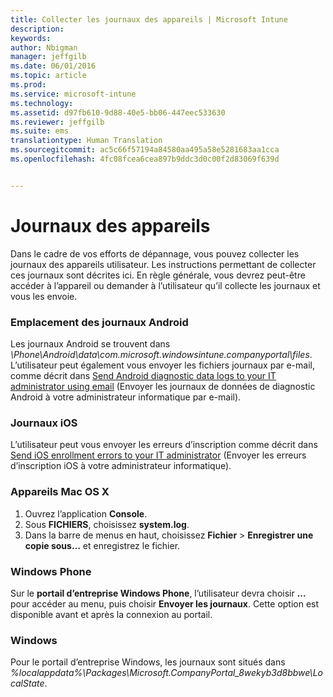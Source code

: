 ```yaml
---
title: Collecter les journaux des appareils | Microsoft Intune
description: 
keywords: 
author: Nbigman
manager: jeffgilb
ms.date: 06/01/2016
ms.topic: article
ms.prod: 
ms.service: microsoft-intune
ms.technology: 
ms.assetid: d97fb610-9d88-40e5-bb06-447eec533630
ms.reviewer: jeffgilb
ms.suite: ems
translationtype: Human Translation
ms.sourcegitcommit: ac5c66f57194a84580aa495a58e5281683aa1cca
ms.openlocfilehash: 4fc08fcea6cea897b9ddc3d0c00f2d83069f639d


---
```


# Journaux des appareils

Dans le cadre de vos efforts de dépannage, vous pouvez collecter les journaux des appareils utilisateur. Les instructions permettant de collecter ces journaux sont décrites ici. En règle générale, vous devrez peut-être accéder à l’appareil ou demander à l’utilisateur qu’il collecte les journaux et vous les envoie. 

### Emplacement des journaux Android
Les journaux Android se trouvent dans *<Android Device>\Phone\Android\data\com.microsoft.windowsintune.companyportal\files*. L’utilisateur peut également vous envoyer les fichiers journaux par e-mail, comme décrit dans [Send Android diagnostic data logs to your IT administrator using email](/intune/enduser/send-diagnostic-data-logs-to-your-it-administrator-using-email-android) (Envoyer les journaux de données de diagnostic Android à votre administrateur informatique par e-mail).

### Journaux iOS

L’utilisateur peut vous envoyer les erreurs d’inscription comme décrit dans [Send iOS enrollment errors to your IT administrator](/intune/enduser/send-errors-to-your-it-admin-ios) (Envoyer les erreurs d’inscription iOS à votre administrateur informatique).

### Appareils Mac OS X

1. Ouvrez l’application **Console**.
2. Sous **FICHIERS**, choisissez **system.log**.
3. Dans la barre de menus en haut, choisissez **Fichier** > **Enregistrer une copie sous…** et enregistrez le fichier.

### Windows Phone

Sur le **portail d’entreprise Windows Phone**, l’utilisateur devra choisir **...** pour accéder au menu, puis choisir **Envoyer les journaux**. Cette option est disponible avant et après la connexion au portail.

### Windows

Pour le portail d’entreprise Windows, les journaux sont situés dans *%localappdata%\Packages\Microsoft.CompanyPortal_8wekyb3d8bbwe\LocalState*.



<!--HONumber=Jun16_HO4-->


